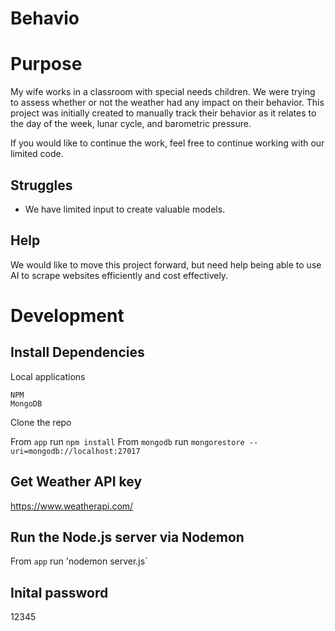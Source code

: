 # Behavio

# Purpose
My wife works in a classroom with special needs children. We were trying to assess whether or not the weather had any impact on their behavior. This project was initially created to manually track their behavior as it relates to the day of the week, lunar cycle, and barometric pressure.

If you would like to continue the work, feel free to continue working with our limited code.

## Struggles
- We have limited input to create valuable models.

## Help
We would like to move this project forward, but need help being able to use AI to scrape websites efficiently and cost effectively.

# Development
## Install Dependencies
Local applications
```
NPM
MongoDB
```

Clone the repo

From `app` run `npm install`
From `mongodb` run `mongorestore --uri=mongodb://localhost:27017`

## Get Weather API key
https://www.weatherapi.com/

## Run the Node.js server via Nodemon
From `app` run 'nodemon server.js`

## Inital password
12345

